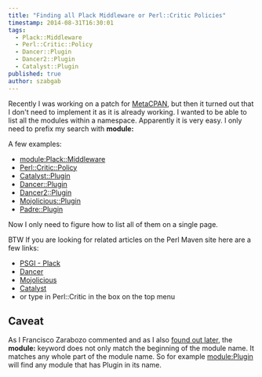 ```yaml
---
title: "Finding all Plack Middleware or Perl::Critic Policies"
timestamp: 2014-08-31T16:30:01
tags:
  - Plack::Middleware
  - Perl::Critic::Policy
  - Dancer::Plugin
  - Dancer2::Plugin
  - Catalyst::Plugin
published: true
author: szabgab
---
```



Recently I was working on a patch for [MetaCPAN](https://metacpan.org/),
but then it turned out that I don't need to implement it as it is already working.
I wanted to be able to list all the modules within a namespace.
Apparently it is very easy. I only need to prefix my search with **module:**


A few examples:

* [module:Plack::Middleware](https://metacpan.org/search?q=module:Plack::Middleware)
* [Perl::Critic::Policy](https://metacpan.org/search?q=module:Perl::Critic::Policy)
* [Catalyst::Plugin](https://metacpan.org/search?q=module:Catalyst::Plugin)
* [Dancer::Plugin](https://metacpan.org/search?q=module:Dancer::Plugin)
* [Dancer2::Plugin](https://metacpan.org/search?q=module:Dancer2::Plugin)
* [Mojolicious::Plugin](https://metacpan.org/search?q=module:Mojolicious::Plugin)
* [Padre::Plugin](https://metacpan.org/search?q=module:Padre::Plugin)

Now I only need to figure how to list all of them on a single page.

BTW If you are looking for related articles on the Perl Maven site here are a few links:

* [PSGI - Plack](/psgi)
* [Dancer](/dancer)
* [Mojolicious](/mojolicious)
* [Catalyst](/catalyst)
* or type in Perl::Critic in the box on the top menu

## Caveat

As I Francisco Zarabozo commented and as I also [found out later](/metacpan-search-tricks), the **module:** keyword does not
only match the beginning of the module name. It matches any whole part of the module name. So for example
[module:Plugin](https://metacpan.org/search?q=module:Plugin) will find any module that has Plugin in its name.
